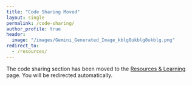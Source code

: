 ```yaml
---
title: "Code Sharing Moved"
layout: single
permalink: /code-sharing/
author_profile: true
header:
  image: "/images/Gemini_Generated_Image_kblg8ukblg8ukblg.png"
redirect_to: 
  - /resources/
---
```


The code sharing section has been moved to the [Resources & Learning](/resources/) page. You will be redirected automatically.
